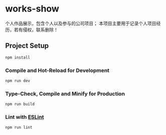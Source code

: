 # works-show

个人作品展示，包含个人以及参与的公司项目；
本项目主要用于记录个人项目经历，若有侵权，联系删除！

## Project Setup

```sh
npm install
```

### Compile and Hot-Reload for Development

```sh
npm run dev
```

### Type-Check, Compile and Minify for Production

```sh
npm run build
```

### Lint with [ESLint](https://eslint.org/)

```sh
npm run lint
```
